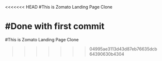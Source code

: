 <<<<<<< HEAD
#This is Zomato Landing Page Clone


#Done with first commit
=======
#This is Zomato Landing Page Clone
>>>>>>> 04995ae3113d43d87eb76635dcb64390630b4304
